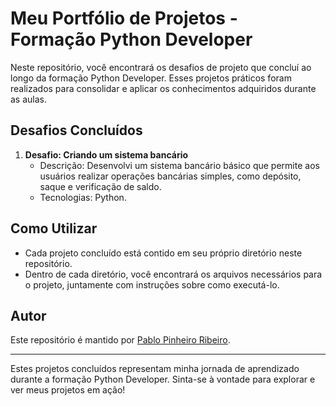 # Meu Portfólio de Projetos - Formação Python Developer

Neste repositório, você encontrará os desafios de projeto que concluí ao longo da formação Python Developer. Esses projetos práticos foram realizados para consolidar e aplicar os conhecimentos adquiridos durante as aulas.

## Desafios Concluídos

1. **Desafio: Criando um sistema bancário**
   - Descrição: Desenvolvi um sistema bancário básico que permite aos usuários realizar operações bancárias simples, como depósito, saque e verificação de saldo.
   - Tecnologias: Python.

## Como Utilizar

- Cada projeto concluído está contido em seu próprio diretório neste repositório.
- Dentro de cada diretório, você encontrará os arquivos necessários para o projeto, juntamente com instruções sobre como executá-lo.

## Autor

Este repositório é mantido por [Pablo Pinheiro Ribeiro]([https://github.com/seu-usuario](https://github.com/Pablopinheiroo)).

---

Estes projetos concluídos representam minha jornada de aprendizado durante a formação Python Developer. Sinta-se à vontade para explorar e ver meus projetos em ação!
